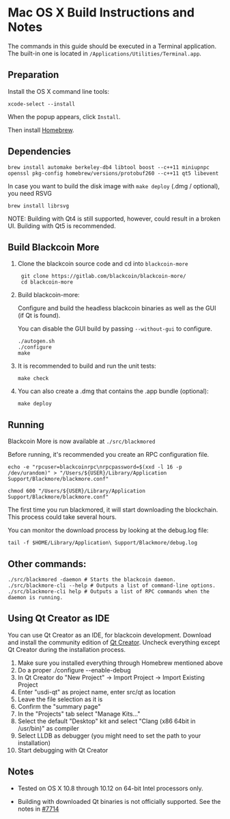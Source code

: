 Mac OS X Build Instructions and Notes
====================================
The commands in this guide should be executed in a Terminal application.
The built-in one is located in `/Applications/Utilities/Terminal.app`.

Preparation
-----------
Install the OS X command line tools:

`xcode-select --install`

When the popup appears, click `Install`.

Then install [Homebrew](http://brew.sh).

Dependencies
----------------------

    brew install automake berkeley-db4 libtool boost --c++11 miniupnpc openssl pkg-config homebrew/versions/protobuf260 --c++11 qt5 libevent

In case you want to build the disk image with `make deploy` (.dmg / optional), you need RSVG

    brew install librsvg

NOTE: Building with Qt4 is still supported, however, could result in a broken UI. Building with Qt5 is recommended.

Build Blackcoin More
------------------------

1. Clone the blackcoin source code and cd into `blackcoin-more`

        git clone https://gitlab.com/blackcoin/blackcoin-more/
        cd blackcoin-more

2.  Build blackcoin-more:

    Configure and build the headless blackcoin binaries as well as the GUI (if Qt is found).

    You can disable the GUI build by passing `--without-gui` to configure.

        ./autogen.sh
        ./configure
        make

3.  It is recommended to build and run the unit tests:

        make check

4.  You can also create a .dmg that contains the .app bundle (optional):

        make deploy

Running
-------

Blackcoin More is now available at `./src/blackmored`

Before running, it's recommended you create an RPC configuration file.

    echo -e "rpcuser=blackcoinrpc\nrpcpassword=$(xxd -l 16 -p /dev/urandom)" > "/Users/${USER}/Library/Application Support/Blackmore/blackmore.conf"

    chmod 600 "/Users/${USER}/Library/Application Support/Blackmore/blackmore.conf"

The first time you run blackmored, it will start downloading the blockchain. This process could take several hours.

You can monitor the download process by looking at the debug.log file:

    tail -f $HOME/Library/Application\ Support/Blackmore/debug.log

Other commands:
-------

    ./src/blackmored -daemon # Starts the blackcoin daemon.
    ./src/blackmore-cli --help # Outputs a list of command-line options.
    ./src/blackmore-cli help # Outputs a list of RPC commands when the daemon is running.

Using Qt Creator as IDE
------------------------
You can use Qt Creator as an IDE, for blackcoin development.
Download and install the community edition of [Qt Creator](https://www.qt.io/download/).
Uncheck everything except Qt Creator during the installation process.

1. Make sure you installed everything through Homebrew mentioned above
2. Do a proper ./configure --enable-debug
3. In Qt Creator do "New Project" -> Import Project -> Import Existing Project
4. Enter "usdi-qt" as project name, enter src/qt as location
5. Leave the file selection as it is
6. Confirm the "summary page"
7. In the "Projects" tab select "Manage Kits..."
8. Select the default "Desktop" kit and select "Clang (x86 64bit in /usr/bin)" as compiler
9. Select LLDB as debugger (you might need to set the path to your installation)
10. Start debugging with Qt Creator

Notes
-----

* Tested on OS X 10.8 through 10.12 on 64-bit Intel processors only.

* Building with downloaded Qt binaries is not officially supported. See the notes in [#7714](https://github.com/bitcoin/bitcoin/issues/7714)
